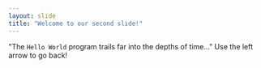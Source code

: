 ```yaml
---
layout: slide
title: "Welcome to our second slide!"
---
```

"The `Hello World` program trails far into the depths of time..."
Use the left arrow to go back!
